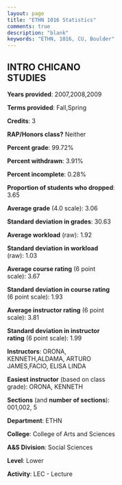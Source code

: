 ```yaml
---
layout: page
title: "ETHN 1016 Statistics"
comments: true
description: "blank"
keywords: "ETHN, 1016, CU, Boulder"
--- 
```

<head>
<script src="https://ajax.googleapis.com/ajax/libs/jquery/2.1.3/jquery.min.js"></script>
<script src="https://dl.dropboxusercontent.com/s/pc42nxpaw1ea4o9/highcharts.js?dl=0"></script>
<!-- <script src="../assets/js/highcharts.js"></script> -->
<style type="text/css">@font-face {
	font-family: "Bebas Neue";
	src: url(https://www.filehosting.org/file/details/544349/BebasNeue%20Regular.otf) format("opentype");
	}
	h1.Bebas { 
		font-family: "Bebas Neue", Verdana, Tahoma;
	}
</style>
</head>
<body>
	<div id="container" style="float: right; width: 45%; height: 88%; margin-left: 2.5%; margin-right: 2.5%;"></div>
	<script language="JavaScript">
		$(document).ready(function() {
		var chart = {type: 'column'};
		var title = {text: 'Grade Distribution'};
		var xAxis = {categories: ['A','B','C','D','F'],crosshair: true};
		var yAxis = {min: 0,title: {text: 'Percentage'}};
		var tooltip = {headerFormat: '<center><b><span style="font-size:20px">{point.key}</span></b></center>',
		               pointFormat: '<td style="padding:0"><b>{point.y:.1f}%</b></td>',
		               footerFormat: '</table>',shared: true,useHTML: true};
		var plotOptions = {column: {pointPadding: 0.0,borderWidth: 0}};  
		var credits = {enabled: false};var series= [{name: 'Percent',data: [37.28,35.89,24.39,1.39,1.05,]}];
		var json = {};
		json.chart = chart;
		json.title = title;
		json.tooltip = tooltip;
		json.xAxis = xAxis;
		json.yAxis = yAxis;  
		json.series = series;
		json.plotOptions = plotOptions;  
		json.credits = credits;
		$('#container').highcharts(json);
	});
	</script>
</body>
			   
## INTRO CHICANO STUDIES

**Years provided**: 2007,2008,2009

**Terms provided**: Fall,Spring

**Credits**: 3

**RAP/Honors class?** Neither

**Percent grade**: 99.72%

**Percent withdrawn**: 3.91%

**Percent incomplete**: 0.28%

**Proportion of students who dropped**: 3.65

**Average grade** (4.0 scale): 3.06

**Standard deviation in grades**: 30.63

**Average workload** (raw): 1.92

**Standard deviation in workload** (raw): 1.03

**Average course rating** (6 point scale): 3.67

**Standard deviation in course rating** (6 point scale): 1.93

**Average instructor rating** (6 point scale): 3.81

**Standard deviation in instructor rating** (6 point scale): 1.99

**Instructors**: ORONA, KENNETH,ALDAMA, ARTURO JAMES,FACIO, ELISA LINDA

**Easiest instructor** (based on class grade): ORONA, KENNETH

**Sections** (and **number of sections**): 001,002, 5

**Department**: ETHN

**College**: College of Arts and Sciences

**A&S Division**: Social Sciences

**Level**: Lower

**Activity**: LEC - Lecture